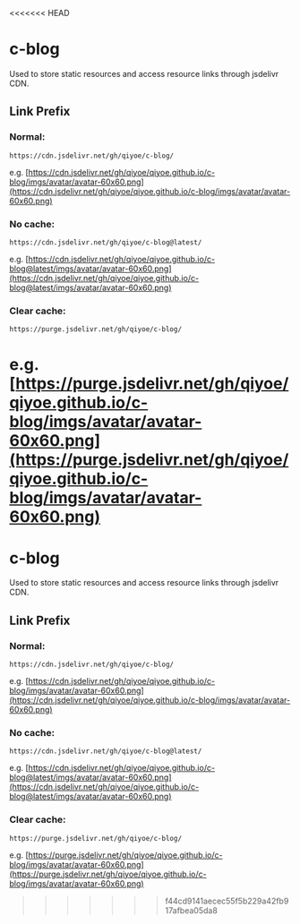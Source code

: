 <<<<<<< HEAD
# c-blog

Used to store static resources and access resource links through jsdelivr CDN.

## Link Prefix

### Normal:

```
https://cdn.jsdelivr.net/gh/qiyoe/c-blog/
```

e.g. [https://cdn.jsdelivr.net/gh/qiyoe/qiyoe.github.io/c-blog/imgs/avatar/avatar-60x60.png](https://cdn.jsdelivr.net/gh/qiyoe/qiyoe.github.io/c-blog/imgs/avatar/avatar-60x60.png)

### No cache:

```
https://cdn.jsdelivr.net/gh/qiyoe/c-blog@latest/
```

e.g. [https://cdn.jsdelivr.net/gh/qiyoe/qiyoe.github.io/c-blog@latest/imgs/avatar/avatar-60x60.png](https://cdn.jsdelivr.net/gh/qiyoe/qiyoe.github.io/c-blog@latest/imgs/avatar/avatar-60x60.png)

### Clear cache:

```
https://purge.jsdelivr.net/gh/qiyoe/c-blog/
```

e.g. [https://purge.jsdelivr.net/gh/qiyoe/qiyoe.github.io/c-blog/imgs/avatar/avatar-60x60.png](https://purge.jsdelivr.net/gh/qiyoe/qiyoe.github.io/c-blog/imgs/avatar/avatar-60x60.png)
=======
# c-blog

Used to store static resources and access resource links through jsdelivr CDN.

## Link Prefix

### Normal:

```
https://cdn.jsdelivr.net/gh/qiyoe/c-blog/
```

e.g. [https://cdn.jsdelivr.net/gh/qiyoe/qiyoe.github.io/c-blog/imgs/avatar/avatar-60x60.png](https://cdn.jsdelivr.net/gh/qiyoe/qiyoe.github.io/c-blog/imgs/avatar/avatar-60x60.png)

### No cache:

```
https://cdn.jsdelivr.net/gh/qiyoe/c-blog@latest/
```

e.g. [https://cdn.jsdelivr.net/gh/qiyoe/qiyoe.github.io/c-blog@latest/imgs/avatar/avatar-60x60.png](https://cdn.jsdelivr.net/gh/qiyoe/qiyoe.github.io/c-blog@latest/imgs/avatar/avatar-60x60.png)

### Clear cache:

```
https://purge.jsdelivr.net/gh/qiyoe/c-blog/
```

e.g. [https://purge.jsdelivr.net/gh/qiyoe/qiyoe.github.io/c-blog/imgs/avatar/avatar-60x60.png](https://purge.jsdelivr.net/gh/qiyoe/qiyoe.github.io/c-blog/imgs/avatar/avatar-60x60.png)
>>>>>>> f44cd9141aecec55f5b229a42fb917afbea05da8
